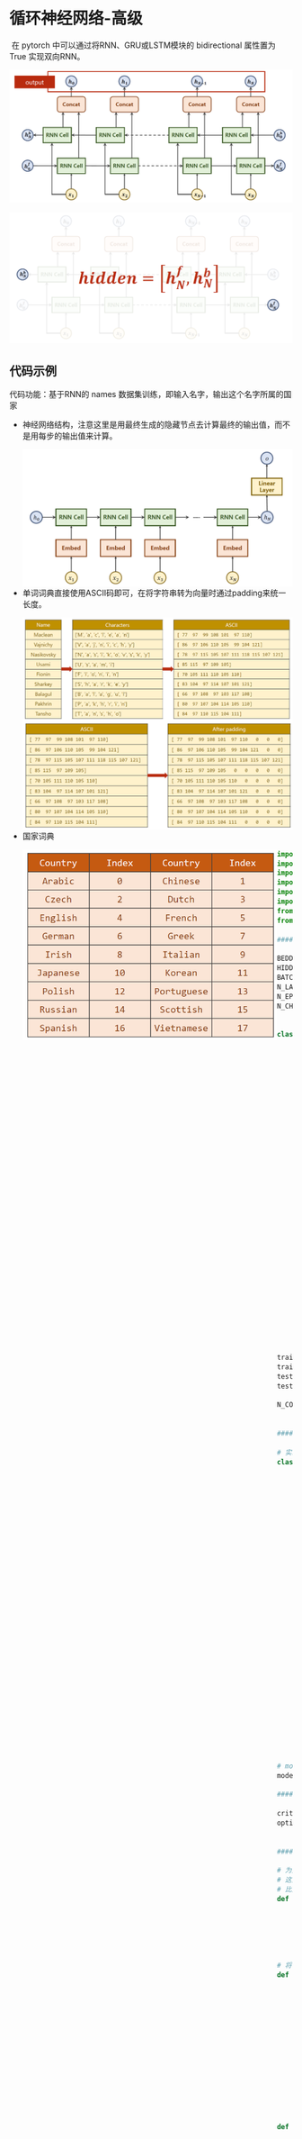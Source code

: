 # 循环神经网络-高级

​		在 pytorch 中可以通过将RNN、GRU或LSTM模块的 bidirectional 属性置为 True 实现双向RNN。

![image-20200821213407136](src-PyTorch深度学习实践/image-20200821213407136.png)

![image-20200821213429457](src-PyTorch深度学习实践/image-20200821213429457.png)



## 代码示例

代码功能：基于RNN的 names 数据集训练，即输入名字，输出这个名字所属的国家

* 神经网络结构，注意这里是用最终生成的隐藏节点去计算最终的输出值，而不是用每步的输出值来计算。

  <img src="src-PyTorch深度学习实践/image-20200822113637841.png" style="zoom:60%;float:left;" />

* 单词词典直接使用ASCII码即可，在将字符串转为向量时通过padding来统一长度。

  <img src="src-PyTorch深度学习实践/image-20200822125403390.png" style="zoom:50%;float:left;" />

  <img src="src-PyTorch深度学习实践/image-20200822125446338.png" style="zoom:50%;float:left;" />

* 国家词典

  <img src="src-PyTorch深度学习实践/image-20200822114231613.png" style="zoom:60%;float:left;" />

```python
import csv
import gzip
import torch
import torchvision
import numpy as np
import matplotlib.pyplot as plt
from torch.utils.data import Dataset
from torch.utils.data import DataLoader

####################### Part1. Prepare Dataset #######################

BEDDING_SIZE = 100
HIDDEN_SIZE = 100
BATCH_SIZE = 256
N_LAYER = 2  # 使用2层GRU
N_EPOCHS = 100  # 训练100轮
N_CHARS = 128  # ASCII码表中有128个字符


class NameDataset(Dataset):
    def __init__(self, is_train_set=True):
        # 通过csv和gzip包从.gz文件中读取.csv文件的数据
        fileName = "D:\\Dataset\\ForLearning\\names_train.csv.gz" if is_train_set else "D:\\Dataset\\ForLearning\\names_test.csv.gz"
        with gzip.open(fileName, 'rt') as f:
            reader = csv.reader(f)
            rows = list(reader)
        # 获取数据集，names即inputs，countries即labels
        self.names = [row[0] for row in rows]
        self.len = len(self.names)
        self.countries = [row[1] for row in rows]
        self.country_list = list(sorted(set(self.countries)))
        self.country_dict = self.getCountryDict()
        self.country_num = len(self.country_list)

    def __getitem__(self, item):
        return self.names[item], self.country_dict[self.countries[item]]

    def __len__(self):
        return self.len

    def getCountryDict(self):
        country_dict = dict()
        for index, country_name in enumerate(self.country_list, 0):
            country_dict[country_name] = index
        return country_dict

    def indexToCountry(self, index):
        return self.country_list[index]

    def getCountriesNum(self):
        return self.country_num


trainSet = NameDataset(is_train_set=True)
train_loader = DataLoader(trainSet, batch_size=BATCH_SIZE, shuffle=True)
testSet = NameDataset(is_train_set=False)
test_loader = DataLoader(testSet, batch_size=BATCH_SIZE, shuffle=False)

N_COUNTRY = trainSet.getCountriesNum()


####################### Part2. Design Model #######################

# 实现前向传播的过程中，如果对维数有疑问，可以查阅官方文档中对返回值shape的说明
class MyModule(torch.nn.Module):
    def __init__(self, input_size, embedding_size, hidden_size, num_layers, bidirectional, output_size):
        super(MyModule, self).__init__()
        self.num_directions = 2 if bidirectional else 1

        self.embedding = torch.nn.Embedding(input_size, embedding_size)
        self.gru = torch.nn.GRU(input_size=embedding_size,
                                hidden_size=hidden_size,
                                num_layers=num_layers,
                                bidirectional=bidirectional)
        self.fc = torch.nn.Linear(hidden_size * self.num_directions, output_size)

    def forward(self, x):
        # print("x =", x)
        # print("at first:", x.size())
        x = self.embedding(x)
        # print("after embedding:", x.size())
        _, x = self.gru(x)

        # RNN可能有好几层，当为单向RNN时，我们取最后一层的隐藏节点
        # 当为双向RNN时，我们取最后一层的两个方向隐藏节点，并按行方向（左右）拼接在一起
        if self.num_directions == 2:
            x = torch.cat([x[-1], x[-1]], dim=-1)
        else:
            x = x[-1]

        # print("after gru:", x.size())
        x = self.fc(x)
        # print("after fc:", x.size())
        return x.view(-1, N_COUNTRY)


# model = MyModule(N_CHARS, BEDDING_SIZE, HIDDEN_SIZE, N_LAYER, False, N_COUNTRY)
model = MyModule(N_CHARS, BEDDING_SIZE, HIDDEN_SIZE, N_LAYER, True, N_COUNTRY)

####################### Part3. Construct Loss and Optimizer #######################

criterion = torch.nn.CrossEntropyLoss()
optimizer = torch.optim.Adam(model.parameters(), lr=0.001)


####################### Part4. Train and Test #######################

# 为数据集做填充，使得每组数据的输入序列一样长
# 这里的maxLen是每个batch内的maxLen，不是整个数据集的maxLen
# 比如["ABCD","BCD"]转为[[65,66,67,68],[66,67,68,0]]
def fix(matrix, maxLen):
    for row in matrix:
        assert len(row) <= maxLen
        for i in range(len(row), maxLen):
            row.append(0)
    return matrix

# 将字符串转为ASCII编码，比如["ABCD","BCD"]转为[[65,66,67,68],[66,67,68]]
def names_to_matrix(names):
    matrix = []
    maxLen = -1
    for name in names:
        row = []
        maxLen = max(maxLen, len(name))
        for ch in name:
            row.append(ord(ch))
        matrix.append(row)

    # 填充使得全部输入的序列长度相同
    matrix = fix(matrix, maxLen)
    # 转置是为了将形状调整为(seqLen, batchSize)
    return np.transpose(matrix)


def train():
    for (names, countries) in train_loader:
        names = names_to_matrix(names)
        names = torch.LongTensor(names)
        countries = torch.LongTensor(countries)

        y_pred = model(names)
        # print(y_pred.size(), countries.size())
        loss = criterion(y_pred, countries)
        optimizer.zero_grad()
        loss.backward()
        optimizer.step()


def test(current_epoch):
    correct = 0
    total = 0
    with torch.no_grad():
        for (names, countries) in test_loader:
            names = names_to_matrix(names)
            names = torch.LongTensor(names)
            countries = torch.LongTensor(countries)

            y_pred = model(names)
            _, index = y_pred.max(dim=1)

            correct += (index == countries).sum().item()
            total += countries.size(0)
    accuracy = correct / total
    print(current_epoch, "test accuracy:", accuracy)
    return  accuracy


if __name__ == "__main__":
    accuracy_list = []
    for epoch in range(30):
        train()
        accuracy_list.append(test(epoch+1))

    plt.plot(accuracy_list)
    plt.xlabel("epoch")
    plt.ylabel("accuracy")
    plt.show()
```

* 为了加速GRU的计算，可以将输入按照实际长度降序排序，然后压缩

  * 第二张图的映射并不完全准确，只是示意图

  <img src="src-PyTorch深度学习实践/image-20200822131213000.png" style="zoom:50%;float:left;" />

  <img src="src-PyTorch深度学习实践/image-20200822131220180.png" style="zoom:50%;float:left;" />

* pack_padded_sequence 的功能大致就是如图所示，将各个列都叠在一起，且只保留非零部分。但是要求原向量各列的实际长度按照降序排列。详细内容可以参考[官方文档](https://pytorch-cn.readthedocs.io/zh/latest/package_references/torch-nn/#torchnnutilsrnnpack_padded_sequenceinput-lengths-batch_firstfalsesource)。

  ![image-20200822134221823](src-PyTorch深度学习实践/image-20200822134221823.png)

 # torchvision中的训练集

* 详细内容请参考[官方文档](https://pytorch-cn.readthedocs.io/zh/latest/torchvision/torchvision-datasets/)

![image-20200820204537525](src-PyTorch深度学习实践/image-20200820204537525.png)

 ![image-20200820220104567](src-PyTorch深度学习实践/image-20200820220104567.png)